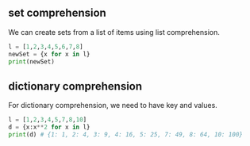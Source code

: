 ## set comprehension

We can create sets from a list of items using list comprehension.

```py
l = [1,2,3,4,5,6,7,8]
newSet = {x for x in l}
print(newSet)
```

## dictionary comprehension

For dictionary comprehension, we need to have key and values.

```py
l = [1,2,3,4,5,7,8,10]
d = {x:x**2 for x in l}
print(d) # {1: 1, 2: 4, 3: 9, 4: 16, 5: 25, 7: 49, 8: 64, 10: 100}
```
